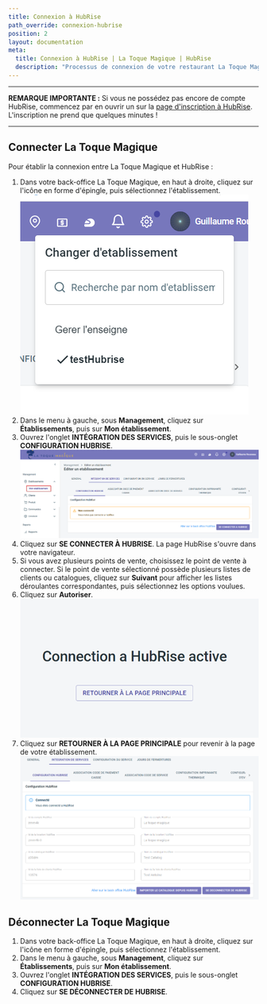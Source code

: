 ```yaml
---
title: Connexion à HubRise
path_override: connexion-hubrise
position: 2
layout: documentation
meta:
  title: Connexion à HubRise | La Toque Magique | HubRise
  description: "Processus de connexion de votre restaurant La Toque Magique à HubRise : liste des éléments à fournir et étapes à suivre pour recevoir vos commandes La Toque Magique dans votre logiciel de caisse."
---
```


---

**REMARQUE IMPORTANTE :** Si vous ne possédez pas encore de compte HubRise, commencez par en ouvrir un sur la [page d'inscription à HubRise](https://manager.hubrise.com/signup). L'inscription ne prend que quelques minutes !

---

## Connecter La Toque Magique

Pour établir la connexion entre La Toque Magique et HubRise :

1. Dans votre back-office La Toque Magique, en haut à droite, cliquez sur l'icône en forme d'épingle, puis sélectionnez l'établissement.
   ![Connexion à HubRise - Passer en mode gestion d'établissement](./images/001-manage-location.png)
1. Dans le menu à gauche, sous **Management**, cliquez sur **Établissements**, puis sur **Mon établissement**.
1. Ouvrez l'onglet **INTÉGRATION DES SERVICES**, puis le sous-onglet **CONFIGURATION HUBRISE**.
   ![Connexion à HubRise - HubRise déconnecté](./images/002-hubrise-disconnected.png)
1. Cliquez sur **SE CONNECTER À HUBRISE**. La page HubRise s'ouvre dans votre navigateur.
1. Si vous avez plusieurs points de vente, choisissez le point de vente à connecter. Si le point de vente sélectionné possède plusieurs listes de clients ou catalogues, cliquez sur **Suivant** pour afficher les listes déroulantes correspondantes, puis sélectionnez les options voulues.
1. Cliquez sur **Autoriser**.
   ![Connexion à HubRise - Confirmation de connexion](./images/004-hubrise-confirm-connection.png)
1. Cliquez sur **RETOURNER À LA PAGE PRINCIPALE** pour revenir à la page de votre établissement.
   ![Connexion à HubRise - HubRise connecté](./images/005-hubrise-connected.png)

## Déconnecter La Toque Magique

1. Dans votre back-office La Toque Magique, en haut à droite, cliquez sur l'icône en forme d'épingle, puis sélectionnez l'établissement.
1. Dans le menu à gauche, sous **Management**, cliquez sur **Établissements**, puis sur **Mon établissement**.
1. Ouvrez l'onglet **INTÉGRATION DES SERVICES**, puis le sous-onglet **CONFIGURATION HUBRISE**.
1. Cliquez sur **SE DÉCONNECTER DE HUBRISE**.
